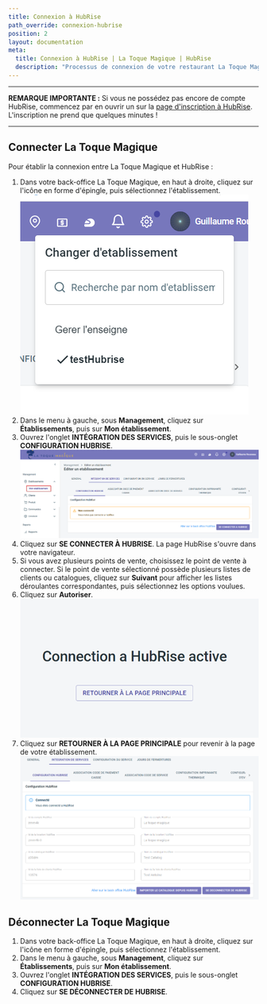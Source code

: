 ```yaml
---
title: Connexion à HubRise
path_override: connexion-hubrise
position: 2
layout: documentation
meta:
  title: Connexion à HubRise | La Toque Magique | HubRise
  description: "Processus de connexion de votre restaurant La Toque Magique à HubRise : liste des éléments à fournir et étapes à suivre pour recevoir vos commandes La Toque Magique dans votre logiciel de caisse."
---
```


---

**REMARQUE IMPORTANTE :** Si vous ne possédez pas encore de compte HubRise, commencez par en ouvrir un sur la [page d'inscription à HubRise](https://manager.hubrise.com/signup). L'inscription ne prend que quelques minutes !

---

## Connecter La Toque Magique

Pour établir la connexion entre La Toque Magique et HubRise :

1. Dans votre back-office La Toque Magique, en haut à droite, cliquez sur l'icône en forme d'épingle, puis sélectionnez l'établissement.
   ![Connexion à HubRise - Passer en mode gestion d'établissement](./images/001-manage-location.png)
1. Dans le menu à gauche, sous **Management**, cliquez sur **Établissements**, puis sur **Mon établissement**.
1. Ouvrez l'onglet **INTÉGRATION DES SERVICES**, puis le sous-onglet **CONFIGURATION HUBRISE**.
   ![Connexion à HubRise - HubRise déconnecté](./images/002-hubrise-disconnected.png)
1. Cliquez sur **SE CONNECTER À HUBRISE**. La page HubRise s'ouvre dans votre navigateur.
1. Si vous avez plusieurs points de vente, choisissez le point de vente à connecter. Si le point de vente sélectionné possède plusieurs listes de clients ou catalogues, cliquez sur **Suivant** pour afficher les listes déroulantes correspondantes, puis sélectionnez les options voulues.
1. Cliquez sur **Autoriser**.
   ![Connexion à HubRise - Confirmation de connexion](./images/004-hubrise-confirm-connection.png)
1. Cliquez sur **RETOURNER À LA PAGE PRINCIPALE** pour revenir à la page de votre établissement.
   ![Connexion à HubRise - HubRise connecté](./images/005-hubrise-connected.png)

## Déconnecter La Toque Magique

1. Dans votre back-office La Toque Magique, en haut à droite, cliquez sur l'icône en forme d'épingle, puis sélectionnez l'établissement.
1. Dans le menu à gauche, sous **Management**, cliquez sur **Établissements**, puis sur **Mon établissement**.
1. Ouvrez l'onglet **INTÉGRATION DES SERVICES**, puis le sous-onglet **CONFIGURATION HUBRISE**.
1. Cliquez sur **SE DÉCONNECTER DE HUBRISE**.
